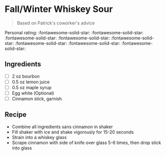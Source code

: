 # Fall/Winter Whiskey Sour

> Based on Patrick's coworker's advice

<!-- {cts} rating=5; (User can specify rating on scale of 1-5) -->
Personal rating: :fontawesome-solid-star: :fontawesome-solid-star: :fontawesome-solid-star: :fontawesome-solid-star: :fontawesome-solid-star: :fontawesome-solid-star: :fontawesome-solid-star: :fontawesome-solid-star:
<!-- {cte} -->

<!-- {cts} name_image=None; (User can specify image name) -->
<!-- TODO: Capture image -->
<!-- {cte} -->

## Ingredients

* [ ] 2 oz bourbon
* [ ] 0.5 oz lemon juice
* [ ] 0.5 oz maple syrup
* [ ] Egg white (Optional)
* [ ] Cinnamon stick, garnish

## Recipe

* Combine all ingredients sans cinnamon in shaker
* Fill shaker with ice and shake vigorously for 15-20 seconds
* Strain into a whiskey glass
* Scrape cinnamon with side of knife over glass 5-6 times, then drop stick into glass
